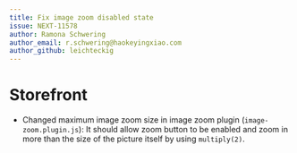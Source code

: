 ```yaml
---
title: Fix image zoom disabled state
issue: NEXT-11578
author: Ramona Schwering
author_email: r.schwering@haokeyingxiao.com 
author_github: leichteckig
---
```

# Storefront
* Changed maximum image zoom size in image zoom plugin (`image-zoom.plugin.js`): It should allow zoom button to be enabled and zoom in more than the size of the picture itself by using `multiply(2)`.

